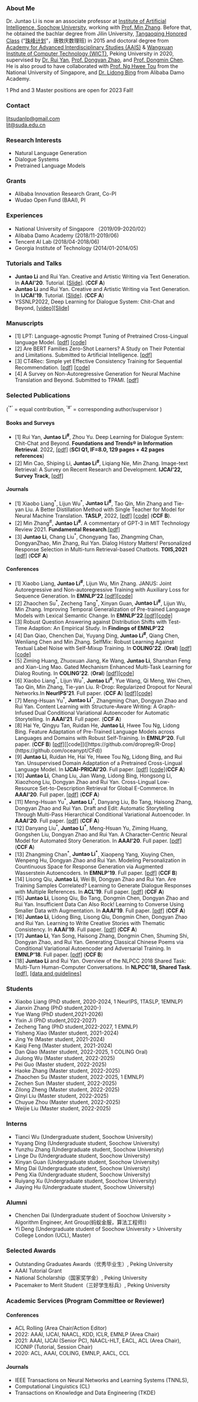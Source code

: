 ### About Me
Dr. Juntao Li is now an associate professor at [Institute of Artificial Intelligence, Soochow University](http://iai.suda.edu.cn/), working with [Prof. Min Zhang](https://scholar.google.com/citations?hl=zh-CN&user=CncXH-YAAAAJ). Before that, he obtained the bachlar degree from Jilin University, [Tangaoqing Honored Class](https://baike.baidu.com/item/%E5%94%90%E6%95%96%E5%BA%86%E7%8F%AD/10047825) (“[珠峰计划](https://baike.baidu.com/item/%E5%9F%BA%E7%A1%80%E5%AD%A6%E7%A7%91%E6%8B%94%E5%B0%96%E5%AD%A6%E7%94%9F%E5%9F%B9%E5%85%BB%E8%AF%95%E9%AA%8C%E8%AE%A1%E5%88%92/3486963)”，唐敖庆数理班) in 2015 and doctoral degree from [Academy for Advanced Interdisciplinary Studies (AAIS)](https://www.ds.pku.edu.cn/) & [Wangxuan Institute of Computer Technology (WICT)](https://www.wict.pku.edu.cn/), Peking University in 2020, supervised by [Dr. Rui Yan](http://www.ruiyan.me/), [Prof. Dongyan Zhao](https://www.icst.pku.edu.cn/zhaodongyan/en/), and [Prof. Dongmin Chen](http://www.aais.pku.edu.cn/duiwu/showproduct.php?id=97). He is also proud to have collaborated with [Prof. Ng Hwee Tou](https://www.comp.nus.edu.sg/~nght/) from the National University of Singapore, and [Dr. Lidong Bing](https://lidongbing.github.io/) from Alibaba Damo Academy.

1 Phd and 3 Master positions are open for 2023 Fall!

### Contact
ljtsudanlp@gmail.com<br>
ljt@suda.edu.cn

### Research Interests
* Natural Language Generation
* Dialogue Systems
* Pretrained Language Models

### Grants
* Alibaba Innovation Research Grant, Co-PI
* Wudao Open Fund (BAAI), PI

### Experiences
* National University of Singapore （2019/09-2020/02） <br>
* Alibaba Damo Academy (2018/11-2019/06)<br>
* Tencent AI Lab (2018/04-2018/06)<br>
* Georgia Institute of Technology (2014/01-2014/05)

### Tutorials and Talks
* **Juntao Li** and Rui Yan. Creative and Artistic Writing via Text Generation. In **AAAI'20**. Tutorial. [[Slide](https://lijuntaopku.github.io/AAAI2020-tutorial/AAAI20-tutorial.pdf)]. (**CCF A**)
* **Juntao Li** and Rui Yan. Creative and Artistic Writing via Text Generation. In **IJCAI'19**. Tutorial. [[Slide](https://lijuntaopku.github.io/ijcai2019tutorial/ijcai-tutorial.pdf)]. (**CCF A**)
* YSSNLP2022, Deep Learning for Dialogue System: Chit-Chat and Beyond, [[video]](https://event.baai.ac.cn/event/408)[[Slide]](./yssnlp22.pdf)

### Manuscripts
* [1] LPT: Language-agnostic Prompt Tuning of Pretrained Cross-Lingual language Model. [[pdf]](./SCIS_22_LPT.pdf) [[code]](https://github.com/Dereck0602/LPT)
* [2] Are BERT Families Zero-Shot Learners? A Study on Their Potential and Limitations. Submitted to Artificial Intelligence. [[pdf]](https://openreview.net/forum?id=YLglAn-USkf)
* [3] CT4Rec: Simple yet Effective Consistency Training for Sequential Recommendation. [[pdf]](https://arxiv.org/pdf/2112.06668.pdf) [[code]](https://github.com/ct4rec/CT4Rec)
* [4] A Survey on Non-Autoregressive Generation for Neural Machine Translation and Beyond. Submitted to TPAMI. [[pdf]](https://arxiv.org/pdf/2204.09269.pdf)

### Selected Publications 
(<sup>'*'</sup> = equal contribution, <sup>'#'</sup> = corresponding author/supervisor )
#### Books and Surveys
* [1] Rui Yan, **Juntao Li<sup>#</sup>**, Zhou Yu. Deep Learning for Dialogue System: Chit-Chat and Beyond. **Foundations and Trends® in Information Retrieval**. 2022, [[pdf]](./INR-083.pdf) (**SCI Q1, IF=8.0, 129 pages + 42 pages references**)
* [2] Min Cao, Shiping Li, **Juntao Li<sup>#</sup>**, Liqiang Nie, Min Zhang. Image-text Retrieval: A Survey on Recent Research and Development. **IJCAI'22, Survey Track**, [[pdf]](https://arxiv.org/pdf/2203.14713.pdf)

#### Journals
* [1] Xiaobo Liang<sup>\*</sup>, Lijun Wu<sup>*</sup>, **Juntao Li<sup>#</sup>**, Tao Qin, Min Zhang and Tie-yan Liu. A Better Distillation Method with Single Teacher for Model for Neural Machine Translation. **TASLP**, 2022, [[pdf]](./TASLP_camera_ready.pdf) [[code]](https://github.com/dropreg/RLD) (**CCF B**).
* [2] Min Zhang<sup>\#</sup>, **Juntao Li<sup>#</sup>**. A commentary of GPT-3 in MIT Technology Review 2021. **Fundamental Research**.[[pdf]](https://www.sciencedirect.com/science/article/pii/S2667325821002193)
* [3] **Juntao Li**, Chang Liu<sup>*</sup>, Chongyang Tao, Zhangming Chan, DongyanZhao, Min Zhang, Rui Yan. Dialog History Matters! Personalized Response Selection in Multi-turn Retrieval-based Chatbots. **TOIS,2021** [[pdf]](https://arxiv.org/pdf/2103.09534.pdf) (**CCF A**)

#### Conferences
* [1] Xiaobo Liang, **Juntao Li<sup>#</sup>**, Lijun Wu, Min Zhang. JANUS: Joint Autoregressive and Non-autoregressive Training with Auxiliary Loss for Sequence Generation. In **EMNLP'22**.[[pdf]]()[[code]]()
* [2] Zhaochen Su<sup>\*</sup>, Zecheng Tang<sup>*</sup>, Xinyan Guan, **Juntao Li<sup>#</sup>**, Lijun Wu, Min Zhang. Improving Temporal Generalization of Pre-trained Language Models with Lexical Semantic Change. In **EMNLP'22**.[[pdf]]()[[code]]()
* [3] Robust Question Answering against Distribution Shifts with Test-Time Adaption: An Empirical Study. In **Findings of EMNLP'22**
* [4] Dan Qiao, Chenchen Dai, Yuyang Ding, **Juntao Li<sup>#</sup>**, Qiang Chen, Wenliang Chen and Min Zhang. SelfMix: Robust Learning Against Textual Label Noise with Self-Mixup Training. In **COLING'22**. (**Oral**) [[pdf]]()[[code]](https://github.com/noise-learning/SelfMix)  
* [5] Ziming Huang, Zhuoxuan Jiang, Ke Wang, **Juntao Li**, Shanshan Feng and Xian-Ling Mao. Gated Mechanism Enhanced Multi-Task Learning for Dialog Routing. In **COLING'22**. (**Oral**) [[pdf]]()[[code]]()  
* [6] Xiaobo Liang<sup>\*</sup>, Lijun Wu<sup>*</sup>, **Juntao Li<sup>#</sup>**, Yue Wang, Qi Meng, Wei Chen, Tao Qin, Min Zhang, Tie-yan Liu.  R-Drop: Regularized Dropout for Neural Networks.In **NeurIPS'21**. Full paper. (**CCF A**) [[pdf]](https://arxiv.org/abs/2106.14448)[[code]](https://github.com/dropreg/R-Drop)   
* [7] Meng-Hsuan Yu<sup>\*</sup>, **Juntao Li<sup>*</sup>**, Zhangming Chan, Dongyan Zhao and Rui Yan. Content Learning with Structure-Aware Writing: A Graph-Infused Dual Conditional Variational Autoencoder for Automatic Storytelling. In **AAAI'21**. Full paper. (**CCF A**)
* [8] Hai Ye, Qingyu Tan, Ruidan He, **Juntao Li**, Hwee Tou Ng, Lidong Bing.  Feature Adaptation of Pre-Trained Language Models across Languages and Domains with Robust Self-Training. In **EMNLP'20**. Full paper. (**CCF B**) [[pdf]]([https://arxiv.org/abs/2106.14448](https://aclanthology.org/2020.emnlp-main.599.pdf))[[code]]([https://github.com/dropreg/R-Drop](https://github.com/oceanypt/CFd))  
* [9] **Juntao Li**, Ruidan He, Hai Ye, Hwee Tou Ng, Lidong Bing, and Rui Yan. Unsupervised Domain Adaptation of a Pretrained Cross-Lingual Language Model. In **IJCAI-PRICAI'20**. Full paper. [[pdf]](./IJCAI__PRICAI__2020.pdf) [[code]](https://github.com/lijuntaopku/UFD)(**CCF A**)
* [10] **Juntao Li**, Chang Liu, Jian Wang, Lidong Bing, Hongsong Li, Xiaozhong Liu, Dongyan Zhao and Rui Yan. Cross-Lingual Low-Resource Set-to-Description Retrieval for Global E-Commerce. In **AAAI'20**. Full paper. [[pdf]](./AAAI20.pdf) (**CCF A**)
* [11] Meng-Hsuan Yu<sup>\*</sup>, **Juntao Li<sup>*</sup>**, Danyang Liu, Bo Tang, Haisong Zhang, Dongyan Zhao and Rui Yan. Draft and Edit: Automatic Storytelling Through Multi-Pass Hierarchical Conditional Variational Autoencoder. In **AAAI'20**. Full paper. [[pdf]](https://www.aaai.org/Papers/AAAI/2020GB/AAAI-YuM.8133.pdf) (**CCF A**)
* [12] Danyang Liu<sup>\*</sup>, **Juntao Li<sup>*</sup>**, Meng-Hsuan Yu, Ziming Huang, Gongshen Liu, Dongyan Zhao and Rui Yan. A Character-Centric Neural Model for Automated Story Generation. In **AAAI'20**. Full paper. [[pdf]](https://www.aaai.org/Papers/AAAI/2020GB/AAAI-LiuD.%206731.pdf) (**CCF A**)
* [13] Zhangming Chan<sup>\*</sup>, **Juntao Li<sup>*</sup>**, Xiaopeng Yang, Xiuying Chen, Wenpeng Hu, Dongyan Zhao and Rui Yan. Modeling Personalization in Countinuous Space for Response Generation via Augmented Wasserstein Autoencoders. In **EMNLP'19**. Full paper. [[pdf]](https://www.aclweb.org/anthology/D19-1201.pdf) (**CCF B**)
* [14] Lisong Qiu, **Juntao Li**, Wei Bi, Dongyan Zhao and Rui Yan. Are Training Samples Correlated? Learning to Generate Dialogue Responses with Multiple References. In **ACL'19**. Full paper. [[pdf]](https://www.aclweb.org/anthology/P19-1372.pdf) (**CCF A**)
* [15] **Juntao Li**, Lisong Qiu, Bo Tang, Dongmin Chen, Dongyan Zhao and Rui Yan. Insufficient Data Can Also Rock! Learning to Converse Using Smaller Data with Augmentation. In **AAAI'19**. Full paper. [[pdf]](https://wvvw.aaai.org/ojs/index.php/AAAI/article/view/4641) (**CCF A**)
* [16] **Juntao Li**, Lidong Bing, Lisong Qiu, Dongmin Chen, Dongyan Zhao and Rui Yan. Learning to Write Creative Stories with Thematic Consistency. In **AAAI'19**. Full paper. [[pdf]](https://www.aaai.org/ojs/index.php/AAAI/article/view/3993) (**CCF A**)
* [17] **Juntao Li**, Yan Song, Haisong Zhang, Dongmin Chen, Shuming Shi, Dongyan Zhao, and Rui Yan. Generating Classical Chinese Poems via Conditional Variational Autoencoder and Adversarial Training. In **EMNLP'18**. Full paper. [[pdf]](https://www.aclweb.org/anthology/D18-1423.pdf) (**CCF B**)
* [18] **Juntao Li** and Rui Yan. Overview of the NLPCC 2018 Shared Task: Multi-Turn Human-Computer Conversations. In **NLPCC'18, Shared Task**. [[pdf]](http://tcci.ccf.org.cn/conference/2018/papers/EV52.pdf), [[data and guidelines]](http://tcci.ccf.org.cn/conference/2018/taskdata.php)

### Students
* Xiaobo Liang (PhD student, 2020-2024, 1 NeurIPS, 1TASLP, 1EMNLP)
* Jianxin Zhang (PhD student,2020-)
* Yue Wang (PhD student,2021-2026)
* Yixin Ji (PhD student,2022-2027)
* Zecheng Tang (PhD student,2022-2027, 1 EMNLP)
* Yisheng Xiao (Master student, 2021-2024)
* Jing Ye (Master student, 2021-2024)
* Kaiqi Feng (Master student, 2021-2024)
* Dan Qiao (Master student, 2022-2025, 1 COLING Oral)
* Jiulong Wu (Master student, 2022-2025)
* Pei Guo (Master student, 2022-2025)
* Haoke Zhang (Master student, 2022-2025)
* Zhaochen Su (Master student, 2022-2025, 1 EMNLP)
* Zechen Sun (Master student, 2022-2025)
* Zilong Zheng (Master student, 2022-2025)
* Qinyi Liu (Master student, 2022-2025)
* Chuyue Zhou (Master student, 2022-2025)
* Weijie Liu (Master student, 2022-2025)

### Interns
* Tianci Wu (Undergraduate student, Soochow University)
* Yuyang Ding (Undergraduate student, Soochow University)
* Yunzhu Zhang (Undergraduate student, Soochow University)
* Linge Du (Undergraduate student, Soochow University)
* Xinyan Guan (Undergraduate student, Soochow University)
* Ming Dai (Undergraduate student, Soochow University)
* Peng Xia (Undergraduate student, Soochow University)
* Ruiyang Xu (Undergraduate student, Soochow University)
* Jiaying Hu (Undergraduate student, Soochow University)

### Alumni
* Chenchen Dai (Undergraduate student of Soochow University > Algorithm Engineer, Ant Group(蚂蚁金服，算法工程师))
* Yi Deng (Undergraduate student of Soochow University > University College London (UCL), Master)

### Selected Awards
* Outstanding Graduates Awards（优秀毕业生）, Peking University
* AAAI Tutorial Grant<br>
* National Scholarship（国家奖学金）, Peking University<br>
* Pacemaker to Merit Student（三好学生标兵）, Peking University<br>


### Academic Services (Program Committee or Reviewer)
#### Conferences
* ACL Rolling (Area Chair/Action Editor)
* 2022: AAAI, IJCAI, NAACL, KDD, ICLR, EMNLP (Area Chair)
* 2021: AAAI, IJCAI (Senior PC), NAACL-HLT, EACL, ACL (Area Chair), ICONIP (Tutorial, Session Chair)
* 2020: ACL, AAAI, COLING, EMNLP, AACL, CCL


#### Journals
* IEEE Transactions on Neural Networks and Learning Systems (TNNLS),
* Computational Linguistics (CL)<br>
* Transactions on Knowledge and Data Engineering (TKDE)<br>









